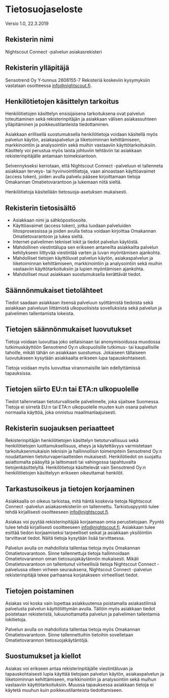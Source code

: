 # Tietosuojaseloste
Versio 1.0, 22.3.2019

## Rekisterin nimi
Nightscout Connect -palvelun asiakasrekisteri

## Rekisterin ylläpitäjä
Sensotrend Oy
Y-tunnus 2606155-7
Rekisteriä koskeviin kysymyksiin vastataan osoitteessa info@nightscout.fi.

## Henkilötietojen käsittelyn tarkoitus
Henkilötietojen käsittelyn ensisijaisena tarkoituksena ovat palvelun toteuttaminen sekä rekisterinpitäjän ja asiakkaan välisen asiakassuhteen ylläpitäminen ja poikkeustilanteista tiedottaminen.

Asiakkaan erillisellä suostumuksella henkilötietoja voidaan käsitellä myös palvelun käytön, asiakaspalvelun ja liiketoiminnan kehittämiseen, markkinointiin ja analysointiin sekä muihin vastaaviin käyttötarkoituksiin. Käsittely voi perustua myös laista johtuviin tehtäviin tai asiakkaan rekisterinpitäjälle antamaan toimeksiantoon.

Selvennykseksi kerrotaan, että Nightscout Connect -palveluun ei tallenneta asiakkaan terveys- tai hyvinvointitietoja, vaan ainoastaan käyttöavaimet (access token), joiden avulla palvelu pääsee kirjoittamaan tietoja Omakannan Omatietovarantoon ja lukemaan niitä sieltä.

Henkilötietoja käsitellään tietosuoja-asetuksen mukaisesti.

## Rekisterin tietosisältö
- Asiakkaan nimi ja sähköpostiosoite.
- Käyttöavaimet (access token), jotka luodaan palveluiden liitosprosessissa ja joiden avulla tietoa voidaan kirjoittaa Omakannan Omatietovarantoon ja lukea sieltä.
- Internet-palvelimen tekniset lokit ja tiedot palvelun käytöstä.
- Mahdollinen viestintälupa sen erikseen antaneilta asiakkailta palvelun kehitykseen liittyvää viestintää varten ja luvan myöntämisen ajankohta.
- Mahdolliset tietojen käyttöluvat palvelun käytön, asiakaspalvelun ja liiketoiminnan kehittämiseen, markkinointiin ja analysointiin sekä muihin vastaaviin käyttötarkoituksiin ja lupien myöntämisen ajankohta.
- Mahdolliset muut asiakkaan suostumuksella kerättävät tiedot.

## Säännönmukaiset tietolähteet
Tiedot saadaan asiakkaan itsensä palveluun syöttämistä tiedoista sekä asiakkaan palveluun liittämistä ulkopuolisista sovelluksista sekä palvelun ja palvelimen tallentamista lokeista.

## Tietojen säännönmukaiset luovutukset
Tietoja voidaan luovuttaa joko sellaisinaan tai anonymisoidussa muodossa tutkimuskäyttöön Sensotrend Oy:n ulkopuolisille tutkimus- tai kaupallisille tahoille, mikäli tähän on asiakkaan suostumus. Jokaiseen tällaiseen luovutukseen kysytään asiakkaalta erikseen lupa tapauskohtaisesti.

Tietoja voidaan myös luovuttaa viranomaisille lain edellyttämissä tapauksissa.

## Tietojen siirto EU:n tai ETA:n ulkopuolelle
Tiedot tallennetaan tietoturvalliselle palvelimelle, joka sijaitsee Suomessa. Tietoja ei siirretä EU:n tai ETA:n ulkopuolelle muuten kuin osana palvelun normaalia käyttöä, joka onnistuu maailmanlaajuisesti.

## Rekisterin suojauksen periaatteet
Rekisterinpitäjän henkilötietojen käsittelyn tietoturvallisuus sekä henkilötietojen luottamuksellisuus, eheys ja käytettävyys varmistetaan tarkoituksenmukaisin teknisin ja hallinnollisin toimenpitein Sensotrend Oy:n noudattamien tietoturvaperiaatteiden mukaisesti. Henkilötiedot on suojattu asiattomalta pääsyltä ja laittomasti tai vahingossa tapahtuvalta tietojenkäsittelyltä. Henkilötietoja käsittelevät vain Sensotrend Oy:n henkilötietojen käsittelyyn erikseen oikeuttamat henkilöt.

## Tarkastusoikeus ja tietojen korjaaminen
Asiakkaalla on oikeus tarkistaa, mitä häntä koskevia tietoja Nightscout Connect -palvelun asiakasrekisteriin on tallennettu. Tarkistuspyyntö tulee tehdä kirjallisesti osoitteeseen info@nightscout.fi.

Asiakas voi pyytää rekisterinpitäjää korjaamaan omia perustietojaan. Pyyntö tulee tehdä kirjallisesti osoitteeseen info@nightscout.fi. Asiakkaan tulee esittää tiedon korjaamiseksi tarpeelliset seikat ja asiakkaan yksilöintiin tarvittavat tiedot. Näitä tietoja kysytään lisää tarvittaessa.

Palvelun avulla on mahdollista tallentaa tietoja myös Omakannan Omatietovarantoon. Sinne tallennettuja tietoja hallinnoidaan Omatietovarannon oman tietosuojakäytännön mukaisesti. Mikäli Omatietovarantoon on tallentunut virheellisiä tietoja Nightscout Connect -palvelussa olleen virheen seurauksena, Nightscout Connect -palvelun rekisterinpitäjä tekee parhaansa korjatakseen virheelliset tiedot.

## Tietojen poistaminen
Asiakas voi koska vain lopettaa asiakkuutensa poistamalla asiakastilinsä palvelusta palvelun käyttöliittymän avulla. Tällöin myös asiakkaan tiedot poistetaan rekisteristä, lukuunottamatta palvelun ja palvelimen tallentamia lokitietoja.

Palvelun avulla on mahdollista tallentaa tietoja myös Omakannan Omatietovarantoon. Sinne tallennettuihin tietoihin sovelletaan Omatietovarannon tietosuojakäytäntöjä.

## Suostumukset ja kiellot
Asiakas voi erikseen antaa rekisterinpitäjälle viestintäluvan ja tapauskohtaisesti lupia käyttää tietojaan palvelun käytön, asiakaspalvelun ja liiketoiminnan kehittämiseen, markkinointiin ja analysointiin sekä muihun vastaaviin käyttötarkoituksiin. Muussa tapauksessa asiakkaan tietoja ei käytetä muuhun kuin poikkeustilanteista tiedottamiseen.
